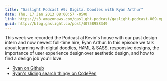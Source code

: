 ```yaml
---
title: "Gaslight Podcast #9: Digital Doodles with Ryan Arthur"
date: Thu, 17 Jan 2013 08:00:57 -0500
link: https://s3.amazonaws.com/gaslight-podcast/gaslight-podcast-009.mp3
guid: http://blog.gaslight.co/post/40758958349
---
```


This week we recorded the Podcast at Kevin's house with our past design
intern and now newest full-time hire, Ryan Arthur. In this episode we talk about
learning with digital doodles, HAML & SASS, responsive designs, the
importance of user experience design over aesthetic design, and how to find a
design job you'll love.

  * <a href="https://github.com/arthurra">Ryan on Github</a>
  * <a href="http://codepen.io/arthurra">Ryan's sliding search thingy on CodePen</a>
